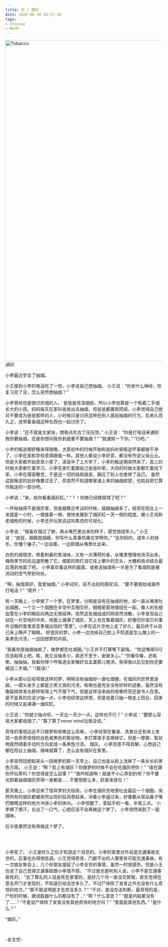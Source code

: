 ```yaml
---
title: 文 | 煙灰
date: 2020-06-30 14:27:18
tags:
- Chinese
- Work
---
```


<a data-flickr-embed="true" href="https://www.flickr.com/photos/193508450@N06/51320959271/in/dateposted-public/" title="Tobacco"><img src="https://live.staticflickr.com/65535/51320959271_c6d390d18b_b.jpg" width="1024" alt="Tobacco"></a><script async src="//embedr.flickr.com/assets/client-code.js" charset="utf-8"></script>
*烟灰*

小李最近学会了抽烟。

小王接到小李的电话吃了一惊，小李说自己想抽烟。
小王说：“你发什么神经，你复习完了没，怎么突然想抽烟？”

小李曾经也是很讨厌烟的人。
爸爸是资深烟民，所以小李也算是一个吸着二手烟长大的小孩。妈妈每天在家叫爸爸出去抽烟，但爸爸都置若罔闻，小李觉得自己绝对不要成为爸爸那样的人，小时候只是讨厌这种在别人面前抽烟的行为，后来久而久之，连带着香烟这种东西也一起讨厌了。

小李说：“还不就是太紧张，想吸点尼古丁压压惊。”
小王说：“你是打电话来通知我你要抽烟，还是你想问我你到底要不要抽烟？”
“就通知一下你。”
“行吧。”

小李的叛逆期好像来得很晚，大家初中的时候开始和爸妈吵架叛逆坏事都做干净了，小李在家和学校乖得跟蛋一样。其他人都说小李好乖，都没有忤逆父母云云。但是大家都开始变乖小孩了，读高中了上大学了，小李的叛逆期突然来了，高三的时候大家都忙着学习，小李在家忙着跟自己爸爸吵架，大四的时候大家都忙着找下家，小李在寝室睡觉，于是这一切的结局就是，膈应了别人也害惨了自己。
虽然这股叛逆的劲好像要过去了，但突然不知道哪里涌上来的抽烟欲望，也姑且把它算作叛逆的一部分吧。

小李说：“来，给你看看烟灰缸。”
“？！你肺已经蜂窝煤了吧？”

一开始抽得不是很厉害，但是越靠近考试的时候，就越抽越多了，经常在阳台上一坐就是一小时，一根接着一根，很快发展到了烟灰缸一天一倒的程度。被小王戏称老烟枪的时候，小李还开玩笑说这叫焦虑的可视化。

小李说：“很喜欢烟过了肺，再从嘴巴里出来的样子，感觉很成年人。”
小王说：“放屁，烟瘾就烟瘾，你写什么青春伤痛文学啊你。”
“去你妈的，成年人的快乐，你懂个锤子。”一边说着，一边把烟从嘴里吐出来。

白色的烟很浓，带着刺鼻的焦油味，又有一点薄荷的香，从嘴里慢慢地流泻出来。梅雨季节的风迅速吹散了它，细密的雨打消它往上攀升的念头，大概和雨点结合最后落到地面了吧。
小李喜欢看这样的画面，或者说抽烟有一半是为了看烟到底被流动的空气带到何处。

“啊，抽烟真好，我爱抽烟。”
小李词穷，说不出别的感叹词。
“要不要我给戒毒所打电话？”
“爬开！”

有一天晚上，小李做了一个梦。在梦里，分明是没有在抽烟的他，却一直从嘴里吐出烟圈，一个又一个烟圈在半空中互相交织，细细密密地缠绕在一起，像人的毛细血管在小李的眼前向两边无限延伸。突然这张烟组成的网突然消散，小李发现自己站在一片空地的中央，地面上铺满了烟灰，天上也在飘着烟灰，好像切尔诺贝利事件当晚的普里皮亚季城出现的“雪景”。小李在这片空地上走了好久，最后终于从自己床上睁开了眼睛。
好诡异的梦。小李一边洗掉自己脸上不知道是怎么蹭上的一条黑色污渍，一边回想梦的内容。

“我看你是抽烟抽疯了，做梦都在吐烟圈。”小王并不打算嘴下留情。
“你这嘴用502应该粘得上吧。咳，我又没抽多少，疯还不至于，谢谢关心。”
“你看你看，还咳嗽，抽抽抽，我看你得个呼吸道全家桶好去孟婆那儿喝汤，免得我以后见到你还要被迫二手烟。”
“（脏话）”

小李从那以后经常做这样的梦，明明没有抽烟却一直吐烟圈，在烟灰的世界里迷路，一摸头发手上都是又黑又臭的污渍。咳嗽也是完全没有好转的迹象，虽然没有像扁桃体发炎那样咳得上气不接下气，但是这样没来由的咳嗽终究还是令人在意。
是不是真的应该少抽一点，小李也经常这样想，但是说着只抽一根走上阳台，回来的时候又是满满一烟灰缸。

小王说：“你就少抽点呗，一天比一天少一点，这样也不行？”
小李说：“要那么容易大家都戒烟了。”
“算了算了never mind当我没说。”

奇怪的事情远远不只做梦和咳嗽这么简单。
小李经常在餐桌、洗漱台还有床上发现一些奇奇怪怪的白色或黑色的絮状物，本打算拿手去擦掉它，但是一摩擦，絮状物竟然顺着手动的方向变成一条黑色污渍。
烟灰。
小李百思不得其解，心想自己都在阳台上抽烟，烟味就算了，怎么会有烟灰在家里。

小李突然回想起来头一回做梦的那一天早上，自己也是从脸上洗掉了一条长长的黑色污斑。
小王说：“啊？脸上有烟灰？你做梦的时候不会在吃烟灰吧你！”
“谁在跟你开玩笑吗？你觉得是怎么回事？”
“我咋知道啊！就是不小心弄到的吧？你不要光顾着抽烟烟灰弄得一身都是……不要想那么多，赶紧来排位！”

那天晚上，小李迎来了怪异梦的大结局，小李在烟灰空地里吐出最后一个烟圈，突然所有的烟灰都被突然出现的狂风卷起来，冲着小李逼过来，好像要从耳朵鼻子嘴巴眼睛这样的地方冲进小李的体内。
小李惊醒了，拿起手机一看，半夜三点。
小李擦了擦汗，长出了一口气，心想应该不会再做这个梦了。
小李突然闻到了一股烟味。

后半夜果然没有再做这个梦了。

<br><br>

小李死了。
小王是好久之后才知道这个消息的。小李的家里对外说是交通事故去世的，后事也办得很低调。小王觉得奇怪，门都不出的人哪里有可能交通事故。有一次朋友聚会上，几个好朋友提起了小李去世的事情，虽然一时很感伤，但是小王也说了自己觉得交通事故跟小李很不搭。
“不过我也是听别人说，小李不是交通事故死的。
“去了葬礼的人说是死在家里的，是好几个月一直没交房租，房东觉得在意去开门才发现的，不知道已经去世多久了，不过尸体除了发青之外也没有什么奇怪的地方。”
“那不就说明是才去世没多久？”
“不对，是没办法判断。最奇怪的是，尸检的时候，据说脏器什么的都没有了…”
“啊？什么意思？”
“就是内脏都没有了……”
“不是说尸体除了发青没有其他奇怪的地方吗？”
“里面是其他东西。”
“是什么？”

“烟灰。”

<br>

-全文完-